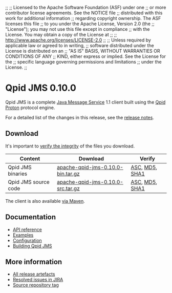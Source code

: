 ;;
;; Licensed to the Apache Software Foundation (ASF) under one
;; or more contributor license agreements.  See the NOTICE file
;; distributed with this work for additional information
;; regarding copyright ownership.  The ASF licenses this file
;; to you under the Apache License, Version 2.0 (the
;; "License"); you may not use this file except in compliance
;; with the License.  You may obtain a copy of the License at
;; 
;;   http://www.apache.org/licenses/LICENSE-2.0
;; 
;; Unless required by applicable law or agreed to in writing,
;; software distributed under the License is distributed on an
;; "AS IS" BASIS, WITHOUT WARRANTIES OR CONDITIONS OF ANY
;; KIND, either express or implied.  See the License for the
;; specific language governing permissions and limitations
;; under the License.
;;

# Qpid JMS 0.10.0

Qpid JMS is a complete [Java Message Service][jms] 1.1 client built
using the [Qpid Proton]({{site_url}}/proton/index.html) protocol engine.

For a detailed list of the changes in this release, see the [release
notes](release-notes.html).

[jms]: http://en.wikipedia.org/wiki/Java_Message_Service

## Download

It's important to [verify the
integrity]({{site_url}}/download.html#verify-what-you-download) of the
files you download.

| Content | Download | Verify |
|---------|----------|--------|
| Qpid JMS binaries | [apache-qpid-jms-0.10.0-bin.tar.gz](http://archive.apache.org/dist/qpid/jms/0.10.0/apache-qpid-jms-0.10.0-bin.tar.gz) | [ASC](http://archive.apache.org/dist/qpid/jms/0.10.0/apache-qpid-jms-0.10.0-bin.tar.gz.asc), [MD5](http://archive.apache.org/dist/qpid/jms/0.10.0/apache-qpid-jms-0.10.0-bin.tar.gz.md5), [SHA1](http://archive.apache.org/dist/qpid/jms/0.10.0/apache-qpid-jms-0.10.0-bin.tar.gz.sha1) |
| Qpid JMS source code | [apache-qpid-jms-0.10.0-src.tar.gz](http://archive.apache.org/dist/qpid/jms/0.10.0/apache-qpid-jms-0.10.0-src.tar.gz) | [ASC](http://archive.apache.org/dist/qpid/jms/0.10.0/apache-qpid-jms-0.10.0-src.tar.gz.asc), [MD5](http://archive.apache.org/dist/qpid/jms/0.10.0/apache-qpid-jms-0.10.0-src.tar.gz.md5), [SHA1](http://archive.apache.org/dist/qpid/jms/0.10.0/apache-qpid-jms-0.10.0-src.tar.gz.sha1) |

The client is also available [via Maven]({{site_url}}/maven.html).

## Documentation


<div class="two-column" markdown="1">

 - [API reference](http://docs.oracle.com/javaee/1.4/api/javax/jms/package-summary.html)
 - [Examples](https://github.com/apache/qpid-jms/tree/0.10.0/qpid-jms-examples)
 - [Configuration](docs/index.html)
 - [Building Qpid JMS](building.html)

</div>


## More information

 - [All release artefacts](http://archive.apache.org/dist/qpid/jms/0.10.0)
 - [Resolved issues in JIRA](https://issues.apache.org/jira/issues/?jql=project+%3D+QPIDJMS+AND+fixVersion+%3D+%270.10.0%27+AND+resolution+%3D+%27fixed%27+ORDER+BY+priority+DESC)
 - [Source repository tag](https://git-wip-us.apache.org/repos/asf/qpid-jms.git/tree/refs/tags/0.10.0)

<script type="text/javascript">
  _deferredFunctions.push(function() {
      if ("0.10.0" === "{{current_jms_release}}") {
          _modifyCurrentReleaseLinks();
      }
  });
</script>